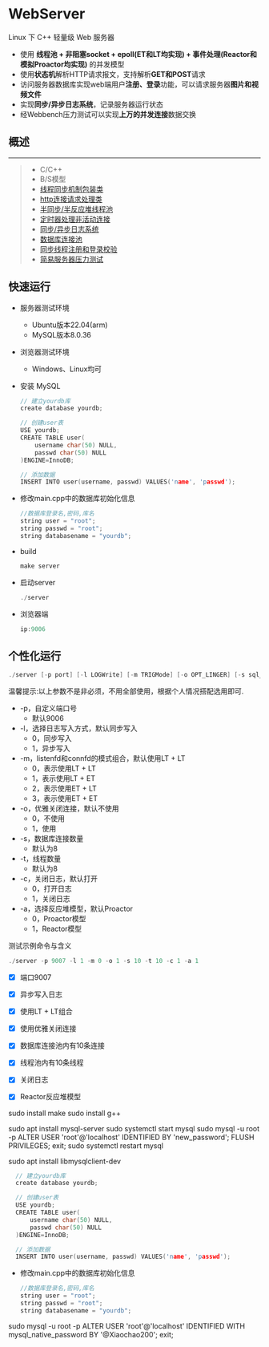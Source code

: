 WebServer
=========

Linux 下 C++ 轻量级 Web 服务器

* 使用 **线程池 + 非阻塞socket + epoll(ET和LT均实现) + 事件处理(Reactor和模拟Proactor均实现)** 的并发模型
* 使用**状态机**解析HTTP请求报文，支持解析**GET和POST**请求
* 访问服务器数据库实现web端用户**注册、登录**功能，可以请求服务器**图片和视频文件**
* 实现**同步/异步日志系统**，记录服务器运行状态
* 经Webbench压力测试可以实现**上万的并发连接**数据交换

## 概述

---

> * C/C++
> * B/S模型
> * [线程同步机制包装类](https://github.com/qinguoyi/TinyWebServer/tree/master/lock)
> * [http连接请求处理类](https://github.com/qinguoyi/TinyWebServer/tree/master/http)
> * [半同步/半反应堆线程池](https://github.com/qinguoyi/TinyWebServer/tree/master/threadpool)
> * [定时器处理非活动连接](https://github.com/qinguoyi/TinyWebServer/tree/master/timer)
> * [同步/异步日志系统 ](https://github.com/qinguoyi/TinyWebServer/tree/master/log)
> * [数据库连接池](https://github.com/qinguoyi/TinyWebServer/tree/master/CGImysql)
> * [同步线程注册和登录校验](https://github.com/qinguoyi/TinyWebServer/tree/master/CGImysql)
> * [简易服务器压力测试](https://github.com/qinguoyi/TinyWebServer/tree/master/test_presure)

快速运行
--------

* 服务器测试环境

  * Ubuntu版本22.04(arm)
  * MySQL版本8.0.36

* 浏览器测试环境

  * Windows、Linux均可

* 安装 MySQL

  ```C++
  // 建立yourdb库
  create database yourdb;

  // 创建user表
  USE yourdb;
  CREATE TABLE user(
      username char(50) NULL,
      passwd char(50) NULL
  )ENGINE=InnoDB;

  // 添加数据
  INSERT INTO user(username, passwd) VALUES('name', 'passwd');
  ```
* 修改main.cpp中的数据库初始化信息

  ```C++
  //数据库登录名,密码,库名
  string user = "root";
  string passwd = "root";
  string databasename = "yourdb";
  ```
* build

  ```C++
  make server
  ```
* 启动server

  ```C++
  ./server
  ```
* 浏览器端

  ```C++
  ip:9006
  ```

个性化运行
----------

```C++
./server [-p port] [-l LOGWrite] [-m TRIGMode] [-o OPT_LINGER] [-s sql_num] [-t thread_num] [-c close_log] [-a actor_model]
```

温馨提示:以上参数不是非必须，不用全部使用，根据个人情况搭配选用即可.

* -p，自定义端口号
  * 默认9006
* -l，选择日志写入方式，默认同步写入
  * 0，同步写入
  * 1，异步写入
* -m，listenfd和connfd的模式组合，默认使用LT + LT
  * 0，表示使用LT + LT
  * 1，表示使用LT + ET
  * 2，表示使用ET + LT
  * 3，表示使用ET + ET
* -o，优雅关闭连接，默认不使用
  * 0，不使用
  * 1，使用
* -s，数据库连接数量
  * 默认为8
* -t，线程数量
  * 默认为8
* -c，关闭日志，默认打开
  * 0，打开日志
  * 1，关闭日志
* -a，选择反应堆模型，默认Proactor
  * 0，Proactor模型
  * 1，Reactor模型

测试示例命令与含义

```C++
./server -p 9007 -l 1 -m 0 -o 1 -s 10 -t 10 -c 1 -a 1
```

- [X] 端口9007
- [X] 异步写入日志
- [X] 使用LT + LT组合
- [X] 使用优雅关闭连接
- [X] 数据库连接池内有10条连接
- [X] 线程池内有10条线程
- [X] 关闭日志
- [X] Reactor反应堆模型



sudo install make
sudo install g++

sudo apt install mysql-server
sudo systemctl start mysql
sudo mysql -u root -p
ALTER USER 'root'@'localhost' IDENTIFIED BY 'new_password';
FLUSH PRIVILEGES;
exit;
sudo systemctl restart mysql

sudo apt install libmysqlclient-dev

```C++
  // 建立yourdb库
  create database yourdb;

  // 创建user表
  USE yourdb;
  CREATE TABLE user(
      username char(50) NULL,
      passwd char(50) NULL
  )ENGINE=InnoDB;

  // 添加数据
  INSERT INTO user(username, passwd) VALUES('name', 'passwd');
  ```


* 修改main.cpp中的数据库初始化信息

  ```C++
  //数据库登录名,密码,库名
  string user = "root";
  string passwd = "root";
  string databasename = "yourdb";
  ```

sudo mysql -u root -p
ALTER USER 'root'@'localhost' IDENTIFIED WITH mysql_native_password BY '@Xiaochao200';
exit;